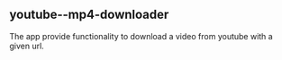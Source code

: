 ## youtube--mp4-downloader

The app provide functionality to download a video from youtube with a given url.
